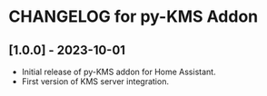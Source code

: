# CHANGELOG for py-KMS Addon

## [1.0.0] - 2023-10-01
- Initial release of py-KMS addon for Home Assistant.
- First version of KMS server integration.

